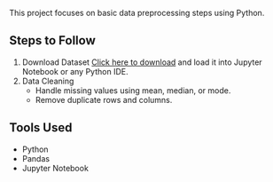 This project focuses on basic data preprocessing steps using Python.

## Steps to Follow
1. Download Dataset
   [Click here to download](https://drive.google.com/file/d/1TaUffBPO7GqLjzSvl--LjvWujZwdhmuqM/view?usp=sharing) and load it into Jupyter Notebook or any Python IDE.
2. Data Cleaning
   - Handle missing values using mean, median, or mode.  
   - Remove duplicate rows and columns.

## Tools Used
- Python  
- Pandas  
- Jupyter Notebook
